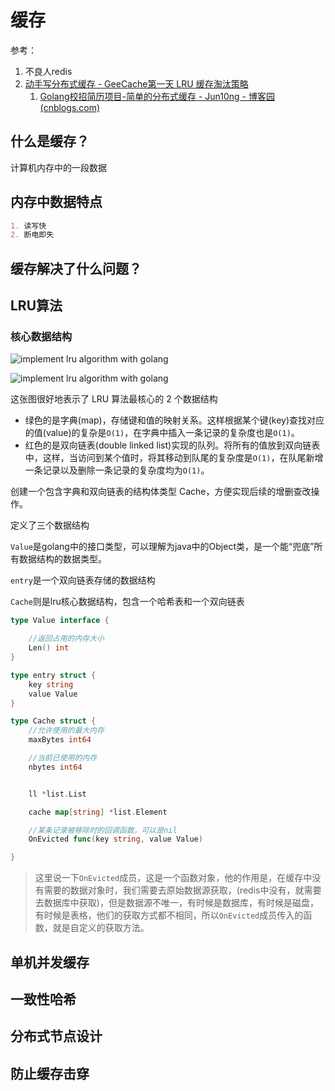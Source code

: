 # 缓存

参考：

1. 不良人redis
2. [动手写分布式缓存 - GeeCache第一天 LRU 缓存淘汰策略](https://geektutu.com/post/geecache-day1.html)
   1. [Golang校招简历项目-简单的分布式缓存 - Jun10ng - 博客园 (cnblogs.com)](https://www.cnblogs.com/Jun10ng/p/12628081.html)



## 什么是缓存？

计算机内存中的一段数据

## 内存中数据特点

```markdown
1. 读写快
2. 断电即失
```



## 缓存解决了什么问题？



## LRU算法

### 核心数据结构

![implement lru algorithm with golang](https://geektutu.com/post/geecache-day1/lru.jpg)

![implement lru algorithm with golang](https://geektutu.com/post/geecache-day1/lru.jpg)

这张图很好地表示了 LRU 算法最核心的 2 个数据结构

- 绿色的是字典(map)，存储键和值的映射关系。这样根据某个键(key)查找对应的值(value)的复杂是`O(1)`，在字典中插入一条记录的复杂度也是`O(1)`。
- 红色的是双向链表(double linked list)实现的队列。将所有的值放到双向链表中，这样，当访问到某个值时，将其移动到队尾的复杂度是`O(1)`，在队尾新增一条记录以及删除一条记录的复杂度均为`O(1)`。





创建一个包含字典和双向链表的结构体类型 Cache，方便实现后续的增删查改操作。



定义了三个数据结构

`Value`是golang中的接口类型，可以理解为java中的Object类，是一个能“兜底”所有数据结构的数据类型。

`entry`是一个双向链表存储的数据结构

`Cache`则是lru核心数据结构，包含一个哈希表和一个双向链表

```go
type Value interface {

	//返回占用的内存大小
	Len() int
}

type entry struct {
	key string
	value Value
}

type Cache struct {
	//允许使用的最大内存
	maxBytes int64

	//当前已使用的内存
	nbytes int64


	ll *list.List

	cache map[string] *list.Element

	//某条记录被移除时的回调函数，可以是nil
	OnEvicted func(key string, value Value)

}
```

> 这里说一下`OnEvicted`成员，这是一个函数对象，他的作用是，在缓存中没有需要的数据对象时，我们需要去原始数据源获取，(redis中没有，就需要去数据库中获取)，但是数据源不唯一，有时候是数据库，有时候是磁盘，有时候是表格，他们的获取方式都不相同，所以`OnEvicted`成员传入的函数，就是自定义的获取方法。



## 单机并发缓存







## 一致性哈希





## 分布式节点设计





## 防止缓存击穿